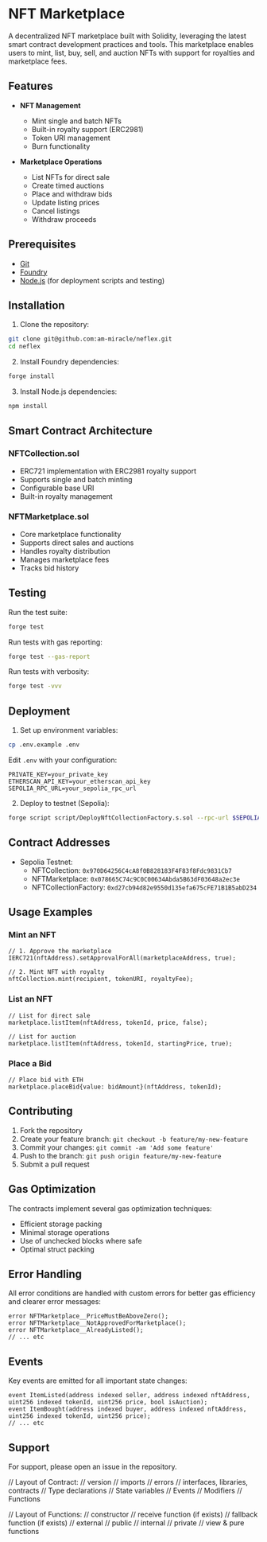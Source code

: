 # NFT Marketplace

A decentralized NFT marketplace built with Solidity, leveraging the latest smart contract development practices and tools. This marketplace enables users to mint, list, buy, sell, and auction NFTs with support for royalties and marketplace fees.

## Features

- **NFT Management**
  - Mint single and batch NFTs
  - Built-in royalty support (ERC2981)
  - Token URI management
  - Burn functionality

- **Marketplace Operations**
  - List NFTs for direct sale
  - Create timed auctions
  - Place and withdraw bids
  - Update listing prices
  - Cancel listings
  - Withdraw proceeds


## Prerequisites

- [Git](https://git-scm.com/book/en/v2/Getting-Started-Installing-Git)
- [Foundry](https://book.getfoundry.sh/getting-started/installation)
- [Node.js](https://nodejs.org/en/) (for deployment scripts and testing)

## Installation

1. Clone the repository:
```bash
git clone git@github.com:am-miracle/neflex.git
cd neflex
```

2. Install Foundry dependencies:
```bash
forge install
```

3. Install Node.js dependencies:
```bash
npm install
```

## Smart Contract Architecture

### NFTCollection.sol
- ERC721 implementation with ERC2981 royalty support
- Supports single and batch minting
- Configurable base URI
- Built-in royalty management

### NFTMarketplace.sol
- Core marketplace functionality
- Supports direct sales and auctions
- Handles royalty distribution
- Manages marketplace fees
- Tracks bid history

## Testing

Run the test suite:
```bash
forge test
```

Run tests with gas reporting:
```bash
forge test --gas-report
```

Run tests with verbosity:
```bash
forge test -vvv
```

## Deployment

1. Set up environment variables:
```bash
cp .env.example .env
```
Edit `.env` with your configuration:
```env
PRIVATE_KEY=your_private_key
ETHERSCAN_API_KEY=your_etherscan_api_key
SEPOLIA_RPC_URL=your_sepolia_rpc_url
```

2. Deploy to testnet (Sepolia):
```bash
forge script script/DeployNftCollectionFactory.s.sol --rpc-url $SEPOLIA_RPC_URL --broadcast --private-key $$PRIVATE_KEY -vvvv
```

## Contract Addresses
- Sepolia Testnet:
  - NFTCollection: `0x970D64256C4cA8f0B828183F4F83f8Fdc9831Cb7`
  - NFTMarketplace: `0x078665C74c9C0C00634Abda5B63dF03648a2ec3e`
  - NFTCollectionFactory: `0xd27cb94d82e9550d135efa675cFE71B1B5abD234`

## Usage Examples

### Mint an NFT
```solidity
// 1. Approve the marketplace
IERC721(nftAddress).setApprovalForAll(marketplaceAddress, true);

// 2. Mint NFT with royalty
nftCollection.mint(recipient, tokenURI, royaltyFee);
```

### List an NFT
```solidity
// List for direct sale
marketplace.listItem(nftAddress, tokenId, price, false);

// List for auction
marketplace.listItem(nftAddress, tokenId, startingPrice, true);
```

### Place a Bid
```solidity
// Place bid with ETH
marketplace.placeBid{value: bidAmount}(nftAddress, tokenId);
```

## Contributing

1. Fork the repository
2. Create your feature branch: `git checkout -b feature/my-new-feature`
3. Commit your changes: `git commit -am 'Add some feature'`
4. Push to the branch: `git push origin feature/my-new-feature`
5. Submit a pull request

## Gas Optimization

The contracts implement several gas optimization techniques:
- Efficient storage packing
- Minimal storage operations
- Use of unchecked blocks where safe
- Optimal struct packing

## Error Handling

All error conditions are handled with custom errors for better gas efficiency and clearer error messages:
```solidity
error NFTMarketplace__PriceMustBeAboveZero();
error NFTMarketplace__NotApprovedForMarketplace();
error NFTMarketplace__AlreadyListed();
// ... etc
```

## Events

Key events are emitted for all important state changes:
```solidity
event ItemListed(address indexed seller, address indexed nftAddress, uint256 indexed tokenId, uint256 price, bool isAuction);
event ItemBought(address indexed buyer, address indexed nftAddress, uint256 indexed tokenId, uint256 price);
// ... etc
```

## Support

For support, please open an issue in the repository.


// Layout of Contract:
// version
// imports
// errors
// interfaces, libraries, contracts
// Type declarations
// State variables
// Events
// Modifiers
// Functions

// Layout of Functions:
// constructor
// receive function (if exists)
// fallback function (if exists)
// external
// public
// internal
// private
// view & pure functions